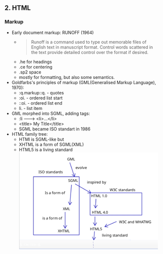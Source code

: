 ## 2. HTML
### Markup
- Early document markup: RUNOFF (1964)
    - >Runoff is a command used to type out memorable files of English text in manuscript format. Control words scattered in the text provide detailed control over the format if desired.
    - .he for headings
    - .ce for centering
    - .sp2 space 
    - mostly for formatting, but also some semantics.
- Goldfarbs's principles of markup (GML(Generalised Markup Language), 1970):
    - :q.markup::q. - quotes
    - :oi. - ordered list start
    - ::oi. - ordered list end
    - li. - list item
- GML morphed into SGML, adding tags:
    - :li ---> \<li>...\</li>
    - \<title> My Title\</title>
    - SGML became ISO standart in 1986
- HTML family tree:
    - HTMl is SGML-like but
    - XHTML is a form of SGML(XML)
    - HTML5 is a living standard
    ![alt text](image.png)